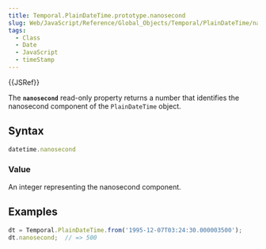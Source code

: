 ```yaml
---
title: Temporal.PlainDateTime.prototype.nanosecond
slug: Web/JavaScript/Reference/Global_Objects/Temporal/PlainDateTime/nanosecond
tags:
  - Class
  - Date
  - JavaScript
  - timeStamp
---
```

{{JSRef}}

The **`nanosecond`** read-only property returns a number that identifies the
nanosecond component of the `PlainDateTime` object.

## Syntax

```js
datetime.nanosecond
```

### Value

An integer representing the nanosecond component.

## Examples

```js
dt = Temporal.PlainDateTime.from('1995-12-07T03:24:30.000003500');
dt.nanosecond;  // => 500
```
